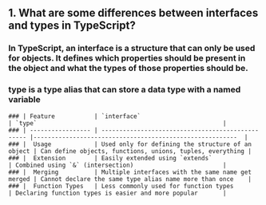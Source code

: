 ## 1. What are some differences between interfaces and types in TypeScript?

### In TypeScript, an interface is a structure that can only be used for objects. It defines which properties should be present in the object and what the types of those properties should be.

###  type is a type alias that can store a data type with a named variable

```
### | Feature           | `interface`                                       | `type`                                                    |
### | ----------------- | ------------------------------------------------- |---------------------------------------------------------  |
### |  Usage            | Used only for defining the structure of an object | Can define objects, functions, unions, tuples, everything |
### |  Extension        | Easily extended using `extends`                   | Combined using `&` (intersection)                         |
### |  Merging          | Multiple interfaces with the same name get merged | Cannot declare the same type alias name more than once    |
### |  Function Types   | Less commonly used for function types             | Declaring function types is easier and more popular       |
```
